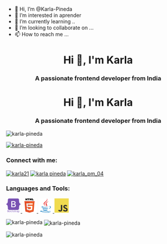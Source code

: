 - 👋 Hi, I’m @Karla-Pineda
- 👀 I’m interested in aprender 
- 🌱 I’m currently learning ..
- 💞️ I’m looking to collaborate on ...
- 📫 How to reach me ...
<h1 align="center">Hi 👋, I'm Karla</h1>
<h3 align="center">A passionate frontend developer from India</h3>

<h1 align="center">Hi 👋, I'm Karla</h1>
<h3 align="center">A passionate frontend developer from India</h3>

<p align="left"> <img src="https://komarev.com/ghpvc/?username=karla-pineda&label=Profile%20views&color=0e75b6&style=flat" alt="karla-pineda" /> </p>

<p align="left"> <a href="https://github.com/ryo-ma/github-profile-trophy"><img src="https://github-profile-trophy.vercel.app/?username=karla-pineda" alt="karla-pineda" /></a> </p>

<h3 align="left">Connect with me:</h3>
<p align="left">
<a href="https://twitter.com/karla21" target="blank"><img align="center" src="https://raw.githubusercontent.com/rahuldkjain/github-profile-readme-generator/master/src/images/icons/Social/twitter.svg" alt="karla21" height="30" width="40" /></a>
<a href="https://fb.com/karla pineda" target="blank"><img align="center" src="https://raw.githubusercontent.com/rahuldkjain/github-profile-readme-generator/master/src/images/icons/Social/facebook.svg" alt="karla pineda" height="30" width="40" /></a>
<a href="https://instagram.com/karla_pm_04" target="blank"><img align="center" src="https://raw.githubusercontent.com/rahuldkjain/github-profile-readme-generator/master/src/images/icons/Social/instagram.svg" alt="karla_pm_04" height="30" width="40" /></a>
</p>

<h3 align="left">Languages and Tools:</h3>
<p align="left"> <a href="https://getbootstrap.com" target="_blank" rel="noreferrer"> <img src="https://raw.githubusercontent.com/devicons/devicon/master/icons/bootstrap/bootstrap-plain-wordmark.svg" alt="bootstrap" width="40" height="40"/> </a> <a href="https://www.w3.org/html/" target="_blank" rel="noreferrer"> <img src="https://raw.githubusercontent.com/devicons/devicon/master/icons/html5/html5-original-wordmark.svg" alt="html5" width="40" height="40"/> </a> <a href="https://www.java.com" target="_blank" rel="noreferrer"> <img src="https://raw.githubusercontent.com/devicons/devicon/master/icons/java/java-original.svg" alt="java" width="40" height="40"/> </a> <a href="https://developer.mozilla.org/en-US/docs/Web/JavaScript" target="_blank" rel="noreferrer"> <img src="https://raw.githubusercontent.com/devicons/devicon/master/icons/javascript/javascript-original.svg" alt="javascript" width="40" height="40"/> </a> </p>

<p><img align="left" src="https://github-readme-stats.vercel.app/api/top-langs?username=karla-pineda&show_icons=true&locale=en&layout=compact" alt="karla-pineda" /></p>

<p>&nbsp;<img align="center" src="https://github-readme-stats.vercel.app/api?username=karla-pineda&show_icons=true&locale=en" alt="karla-pineda" /></p>

<p><img align="center" src="https://github-readme-streak-stats.herokuapp.com/?user=karla-pineda&" alt="karla-pineda" /></p>

<!---
Karla-Pineda/Karla-Pineda is a ✨ special ✨ repository because its `README.md` (this file) appears on your GitHub profile.
You can click the Preview link to take a look at your changes.
--->
